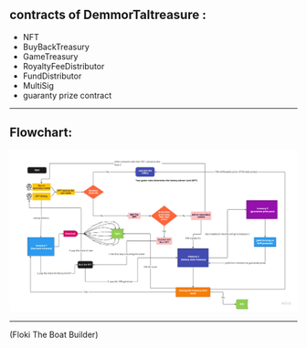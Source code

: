 <H2> contracts of DemmorTaltreasure :</h2>

- NFT
- BuyBackTreasury
- GameTreasury
- RoyaltyFeeDistributor
- FundDistributor
- MultiSig
- guaranty prize contract

---

<H2>Flowchart:</h2>

![image flowchart](./Flowchart.png)

---

(Floki The Boat Builder)
